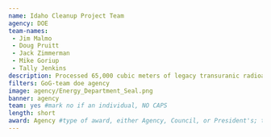 ```yaml
---
name: Idaho Cleanup Project Team
agency: DOE
team-names:
 - Jim Malmo
 - Doug Pruitt
 - Jack Zimmerman
 - Mike Goriup
 - Tally Jenkins
description: Processed 65,000 cubic meters of legacy transuranic radioactive debris for disposal, protecting the drinking water of over 300,000 Idaho residents. The team’s work provided direction and oversight to use innovative retrieval concepts, robotics, and automated treatment processes. 
filters: GoG-team doe agency
image: agency/Energy_Department_Seal.png
banner: agency
team: yes #mark no if an individual, NO CAPS
length: short
award: Agency #type of award, either Agency, Council, or President's; this is case sensitive so make sure to match the options listed exactly. This section generates the format of the card
---
```

